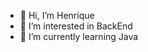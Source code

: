 - 👋 Hi, I’m Henrique
- 👀 I’m interested in BackEnd
- 🌱 I’m currently learning Java


<!---
HenriqueMB05/HenriqueMB05 is a ✨ special ✨ repository because its `README.md` (this file) appears on your GitHub profile.
You can click the Preview link to take a look at your changes.
--->
